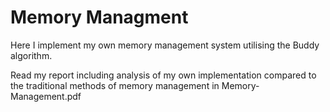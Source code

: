 # Memory Managment

Here I implement my own memory management system utilising the Buddy algorithm.

Read my report including analysis of my own implementation compared to the
traditional methods of memory management in Memory-Management.pdf

